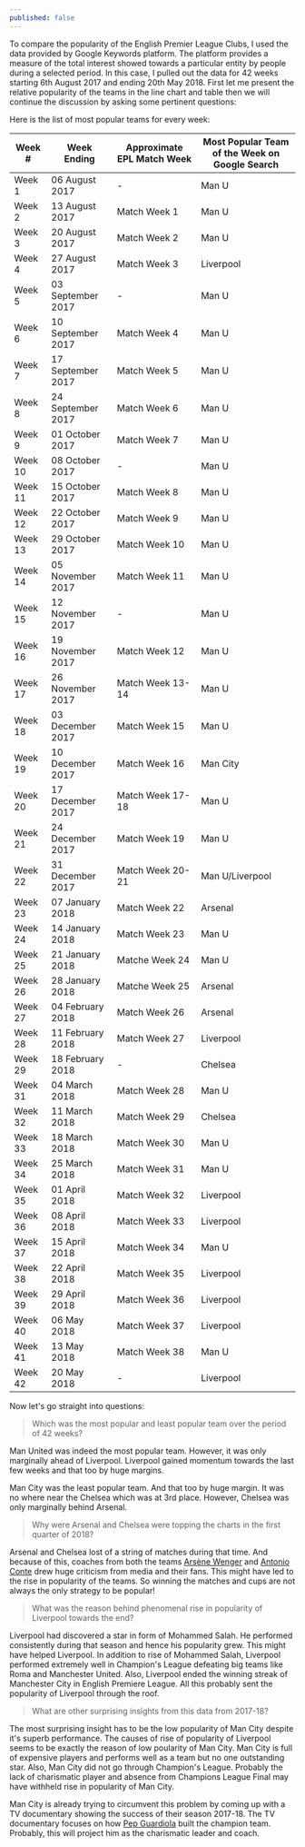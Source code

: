 ```yaml
---
published: false
---
```

To compare the popularity of the English Premier League Clubs, I used the data provided by Google Keywords platform. The platform provides a measure of the total interest showed towards a particular entity by people during a selected period. In this case, I pulled out the data for 42 weeks starting 6th August 2017 and ending 20th May 2018. 
First let me present the relative popularity of the teams in the line chart and table then we will continue the discussion by asking some pertinent questions:

<canvas id="myChart" width="400" height="400"></canvas>
<script>
  var ctx = document.getElementById("myChart");
  var myChart = new Chart(ctx,{
  "type": "line",
  "data": {
    "labels": [
      "06 August 2017",
"13 August 2017",
"20 August 2017",
"27 August 2017",
"03 September 2017",
"10 September 2017",
"17 September 2017",
"24 September 2017",
"01 October 2017",
"08 October 2017",
"15 October 2017",
"22 October 2017",
"29 October 2017",
"05 November 2017",
"12 November 2017",
"19 November 2017",
"26 November 2017",
"03 December 2017",
"10 December 2017",
"17 December 2017",
"24 December 2017",
"31 December 2017",
"07 January 2018",
"14 January 2018",
"21 January 2018",
"28 January 2018",
"04 February 2018",
"11 February 2018",
"18 February 2018",
"25 February 2018",
"04 March 2018",
"11 March 2018",
"18 March 2018",
"25 March 2018",
"01 April 2018",
"08 April 2018",
"15 April 2018",
"22 April 2018",
"29 April 2018",
"06 May 2018",
"13 May 2018",
"20 May 2018",
"27 May 2018"

    ],
    "datasets": [
      {
        "label": "Chelsea",
        "fill": false,
        "lineTension": 0.1,
        "backgroundColor": "rgba(0,0,120,0.8)",
        "borderColor": "rgba(0,0,250,0.8)",
        "borderCapStyle": "butt",
        "borderDash": [],
        "borderDashOffset": 0,
        "borderJoinStyle": "miter",
        "pointBorderColor": "rgba(0,0,250,0.8)",
        "pointBackgroundColor": "#fff",
        "pointBorderWidth": 1,
        "pointHoverRadius": 5,
        "pointHoverBackgroundColor": "rgba(75,192,192,1)",
        "pointHoverBorderColor": "rgba(220,220,220,1)",
        "pointHoverBorderWidth": 2,
        "pointRadius": 1,
        "pointHitRadius": 10,
        "data": [
          33,
26,
31,
36,
20,
21,
25,
28,
12,
13,
21,
17,
19,
21,
13,
20,
17,
19,
17,
16,
17,
27,
27,
24,
26,
25,
21,
23,
50,
21,
22,
43,
14,
9,
15,
14,
13,
17,
11,
21,
25,
16,
14       ],
        "spanGaps": false
      },
      
{
        "label": "Arsenal",
        "fill": false,
        "lineTension": 0.1,
        "backgroundColor": "rgba(250,10,10,0.8)",
        "borderColor": "rgba(250,10,10,0.4)",
        "borderCapStyle": "butt",
        "borderDash": [],
        "borderDashOffset": 0,
        "borderJoinStyle": "miter",
        "pointBorderColor": "rgba(250,10,10,0.8)",
        "pointBackgroundColor": "#fff",
        "pointBorderWidth": 1,
        "pointHoverRadius": 5,
        "pointHoverBackgroundColor": "rgba(75,192,192,1)",
        "pointHoverBorderColor": "rgba(220,220,220,1)",
        "pointHoverBorderWidth": 2,
        "pointRadius": 1,
        "pointHitRadius": 10,
        "data": [
          41,
25,
22,
39,
16,
22,
21,
19,
13,
12,
13,
21,
14,
14,
15,
13,
25,
15,
17,
23,
18,
27,
29,
36,
39,
40,
24,
15,
17,
29,
26,
24,
10,
10,
19,
19,
17,
30,
34,
19,
17,
20,
18    ],
        "spanGaps": false
      },
      {
        "label": "Man U",
        "fill": false,
        "lineTension": 0.1,
        "backgroundColor": "rgba(200,10,10,0.8)",
        "borderColor": "rgba(200,10,10,0.8)",
        "borderCapStyle": "butt",
        "borderDash": [],
        "borderDashOffset": 0,
        "borderJoinStyle": "miter",
        "pointBorderColor": "rgba(200,10,10,0.8)",
        "pointBackgroundColor": "#fff",
        "pointBorderWidth": 1,
        "pointHoverRadius": 5,
        "pointHoverBackgroundColor": "rgba(75,192,192,1)",
        "pointHoverBorderColor": "rgba(220,220,220,1)",
        "pointHoverBorderWidth": 2,
        "pointRadius": 1,
        "pointHitRadius": 10,
        "data": [
          54,
51,
39,
35,
26,
25,
37,
31,
18,
29,
28,
28,
24,
25,
21,
26,
30,
28,
38,
33,
30,
33,
27,
56,
42,
35,
20,
27,
29,
30,
40,
38,
16,
18,
30,
21,
32,
18,
28,
19,
32,
18,
20],
        "spanGaps": false
      },
       {
        "label": "Man City",
        "fill": false,
        "lineTension": 0.1,
        "backgroundColor": "rgba(0,0,255,0.4)",
        "borderColor": "rgba(0,0,255,0.4)",
        "borderCapStyle": "butt",
        "borderDash": [],
        "borderDashOffset": 0,
        "borderJoinStyle": "miter",
        "pointBorderColor": "rgba(0,0,255,0.4)",
        "pointBackgroundColor": "#fff",
        "pointBorderWidth": 1,
        "pointHoverRadius": 5,
        "pointHoverBackgroundColor": "rgba(75,192,192,1)",
        "pointHoverBorderColor": "rgba(220,220,220,1)",
        "pointHoverBorderWidth": 2,
        "pointRadius": 1,
        "pointHitRadius": 10,
        "data": [
          9,
7,
14,
7,
10,
10,
9,
13,
5,
7,
13,
10,
12,
10,
6,
8,
12,
15,
25,
14,
13,
16,
12,
20,
10,
14,
8,
12,
12,
20,
17,
10,
5,
7,
37,
31,
8,
7,
6,
8,
6,
4,
4     ],
        "spanGaps": false
      },
      {
        "label": "Liverpool",
        "fill": false,
        "lineTension": 0.1,
        "backgroundColor": "rgba(255,155,0,0.8)",
        "borderColor": "rgba(255,155,0,0.8)",
        "borderCapStyle": "butt",
        "borderDash": [],
        "borderDashOffset": 0,
        "borderJoinStyle": "miter",
        "pointBorderColor": "rgba(255,155,0,0.8)",
        "pointBackgroundColor": "#fff",
        "pointBorderWidth": 1,
        "pointHoverRadius": 5,
        "pointHoverBackgroundColor": "rgba(75,192,192,1)",
        "pointHoverBorderColor": "rgba(220,220,220,1)",
        "pointHoverBorderWidth": 2,
        "pointRadius": 1,
        "pointHitRadius": 10,
        "data": [
          29,
31,
30,
44,
23,
21,
18,
16,
13,
21,
16,
19,
17,
11,
13,
23,
19,
20,
21,
25,
27,
33,
28,
39,
27,
21,
22,
28,
18,
19,
34,
20,
15,
17,
49,
49,
25,
77,
79,
32,
27,
100,
49   ],
        "spanGaps": false
      }
      
    ]
  },
  "options": {}
});
</script>

Here is the list of most popular teams for every week:

Week # |	Week Ending|	Approximate EPL Match Week|	Most Popular Team of the Week on Google Search
------|-----------|--------|-----------|
Week 1|	06 August 2017|	-	|Man U
Week 2	|13 August 2017	|Match Week 1	|Man U
Week 3	|20 August 2017	|Match Week 2|	Man U
Week 4	|27 August 2017	|Match Week 3|	Liverpool
Week 5	|03 September 2017|	-|	Man U
Week 6	|10 September 2017|	Match Week 4|	Man U
Week 7	|17 September 2017|	Match Week 5|	Man U
Week 8	|24 September 2017|	Match Week 6|	Man U
Week 9	|01 October 2017|	Match Week 7|	Man U
Week 10	|08 October 2017|	-	|Man U
Week 11	|15 October 2017|	Match Week 8|	Man U
Week 12	|22 October 2017|	Match Week 9|	Man U
Week 13	|29 October 2017|	Match Week 10|	Man U
Week 14	|05 November 2017|	Match Week 11|	Man U
Week 15	|12 November 2017|	-	|Man U
Week 16	|19 November 2017|	Match Week 12|	Man U
Week 17	|26 November 2017|	Match Week 13-14|	Man U
Week 18	|03 December 2017|	Match Week 15|	Man U
Week 19	|10 December 2017|	Match Week 16|	Man City
Week 20	|17 December 2017|	Match Week 17-18|	Man U
Week 21	|24 December 2017|	Match Week 19|	Man U
Week 22	|31 December 2017|	Match Week 20-21|	Man U/Liverpool
Week 23	|07 January 2018|	Match Week 22|	Arsenal
Week 24	|14 January 2018|	Match Week 23|	Man U
Week 25	|21 January 2018|	Matche Week 24|	Man U
Week 26	|28 January 2018|	Matche Week 25|Arsenal
Week 27	|04 February 2018|	Match Week 26|	Arsenal
Week 28	|11 February 2018|	Match Week 27|	Liverpool
Week 29	|18 February 2018|	-	|Chelsea
Week 31	|04 March 2018|	Match Week 28	|Man U
Week 32	|11 March 2018|	Match Week 29	|Chelsea
Week 33	|18 March 2018|	Match Week 30	|Man U
Week 34	|25 March 2018|	Match Week 31	|Man U
Week 35	|01 April 2018|	Match Week 32	|Liverpool
Week 36	|08 April 2018|	Match Week 33	|Liverpool
Week 37	|15 April 2018|	Match Week 34|	Man U
Week 38	|22 April 2018|	Match Week 35|	Liverpool
Week 39	|29 April 2018|	Match Week 36|	Liverpool
Week 40	|06 May 2018|	Match Week 37|	Liverpool
Week 41	|13 May 2018|	Match Week 38|	Man U
Week 42	|20 May 2018|	-	|Liverpool

Now let's go straight into questions:

> Which was the most popular and least popular team over the period of 42 weeks?

Man United was indeed the most popular team. However, it was only marginally ahead of Liverpool. Liverpool gained momentum towards the last few weeks and that too by huge margins.

Man City was the least popular team. And that too by huge margin. It was no where near the Chelsea which was at 3rd place. However, Chelsea was only marginally behind Arsenal. 

> Why were Arsenal and Chelsea were topping the charts in the first quarter of 2018?

Arsenal and Chelsea lost of a string of matches during that time. And because of this, coaches from both the teams [Arsène Wenger](https://en.wikipedia.org/wiki/Arsène_Wenger) and [Antonio Conte](https://en.wikipedia.org/wiki/Antonio_Conte) drew huge criticism from media and their fans. This might have led to the rise in popularity of the teams. 
So winning the matches and cups are not always the only strategy to be popular!

> What was the reason behind phenomenal rise in popularity of Liverpool towards the end?

Liverpool had discovered a star in form of Mohammed Salah. He performed consistently during that season and hence his popularity grew. This might have helped Liverpool. In addition to rise of Mohammed Salah, Liverpool performed extremely well in Champion's League defeating big teams like Roma and Manchester United. Also, Liverpool ended the winning streak of Manchester City in English Premiere League.  All this probably sent the popularity of Liverpool through the roof.

> What are other surprising insights from this data from 2017-18?

The most surprising insight has to be the low popularity of Man City despite it's superb performance. The causes of rise of popularity of Liverpool seems to be exactly the reason of low poularity of Man City. Man City is full of expensive players and performs well as a team but no one outstanding star. Also, Man City did not go through Champion's League. Probably the lack of charismatic player and absence from Champions League Final may have withheld rise in popularity of Man City. 

Man City is already trying to circumvent this problem by coming up with a TV documentary showing the success of their season 2017-18. The TV documentary focuses on how [Pep Guardiola](https://en.wikipedia.org/wiki/Pep_Guardiola) built the champion team. Probably, this will project him as the charismatic leader and coach.
